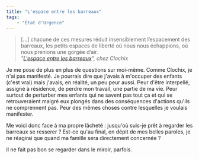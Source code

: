 ```yaml
---
title: "L'espace entre les barreaux"
tags:
    - "État d'Urgence"
---
```


> [...] chacune de ces mesures réduit insensiblement l’espacement des barreaux,
> les petits espaces de liberté où nous nous échappions, où nous prenions une
> gorgée d’air.  
> <cite>"[L'espace entre les barreaux](https://esquisses.clochix.net/2016/02/07/urgence/)",
> chez Clochix</cite>

Je me pose de plus en plus de questions sur moi-même. Comme Clochix, je n'ai pas
manifesté. Je pourrais dire que j'avais à m'occuper des enfants (c'est vrai)
mais j'avais, en réalité, un peu peur aussi. Peur d'être interpellé, assigné à
résidence, de perdre mon travail, une partie de ma vie. Peur surtout de
perturber mes enfants qui ne savent pas tout ça et qui se retrouveraient malgré
eux plongés dans des conséquences d'actions qu'ils ne comprennent pas. Peur des
mêmes choses contre lesquelles je voulais manifester.

Me voici donc face à ma propre lâcheté : jusqu'où suis-je prêt à regarder les
barreaux se resserer ? Est-ce qu'au final, en dépit de mes belles paroles, je ne
réagirai que quand ma famille sera directement concernée ?

Il ne fait pas bon se regarder dans le miroir, parfois.
